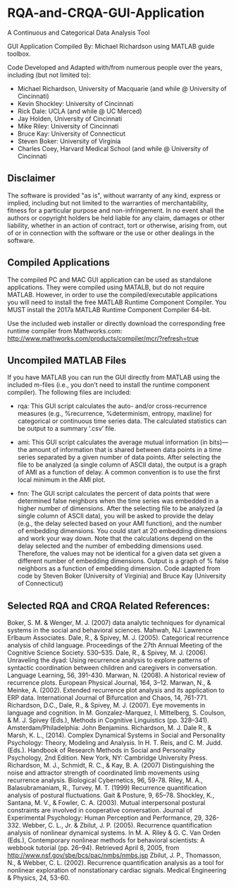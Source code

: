 # RQA-and-CRQA-GUI-Application
A Continuous and Categorical Data Analysis Tool

GUI Application Compiled By: Michael Richardson using MATLAB guide toolbox.

Code Developed and Adapted with/from numerous people over the years,  including (but not limited to):
- Michael Richardson, University of Macquarie (and while @ University of Cincinnati)
- Kevin Shockley: University of Cincinnati
- Rick Dale: UCLA (and while @ UC Merced)
- Jay Holden, University of Cincinnati
- Mike Riley: University of Cincinnati
- Bruce Kay: University of Connecticut
- Steven Boker: University of Virginia
- Charles Coey, Harvard Medical School (and while @ University of Cincinnati


## Disclaimer
The software is provided "as is", without warranty of any kind, express or implied, including but not limited to the warranties of merchantability, fitness for a particular purpose and non-infringement. In no event shall the authors or copyright holders be held liable for any claim, damages or other liability, whether in an action of contract, tort or otherwise, arising from, out of or in connection with the software or the use or other dealings in the software.

## Compiled Applications 
The compiled PC and MAC GUI application can be used as standalone applications. They were compiled using MATALB, but do not require MATLAB. However, in order to use the compiled/executable applications you will need to install the free MATLAB Runtime Component Compiler. You MUST install the 2017a MATLAB Runtime Component Compiler 64-bit.

Use the included web installer or directly download the corresponding free runtime compiler from Mathworks.com: http://www.mathworks.com/products/compiler/mcr/?refresh=true

## Uncompiled MATLAB Files
If you have MATLAB you can run the GUI directly from MATLAB using the included m-files (i.e., you don’t need to install the runtime component compiler). The following files are included:
- rqa: This GUI script calculates the auto- and/or cross-recurrence measures (e.g., %recurrence, %determinism, entropy, maxline) for categorical or continuous time series data. The calculated statistics can be output to a summary ‘.csv’ file.

- ami: This GUI script calculates the average mutual information (in bits)—the amount of information that is shared between data points in a time series separated by a given number of data points. After selecting the file to be analyzed (a single column of ASCII data), the output is a graph of AMI as a function of delay. A common convention is to use the first local minimum in the AMI plot.

- fnn: The GUI script calculates the percent of data points that were determined false neighbors when the time series was embedded in a higher number of dimensions. After the selecting file to be analyzed (a single column of ASCII data), you will be asked to provide the delay (e.g., the delay selected based on your AMI function), and the number of embedding dimensions. You could start at 20 embedding dimensions and work your way down. Note that the calculations depend on the delay selected and the number of embedding dimensions used. Therefore, the values may not be identical for a given data set given a different number of embedding dimensions. Output is a graph of % false neighbors as a function of embedding dimension. Code adapted from code by Steven Boker (University of Virginia) and Bruce Kay (University of Connecticut)

## Selected RQA and CRQA Related References:
Boker, S. M. & Wenger, M. J. (2007) data analytic techniques for dynamical systems in the social and behavioral sciences. Mahwah, NJ: Lawrence Erlbaum Associates.
Dale, R., & Spivey, M. J. (2005). Categorical recurrence analysis of child language. Proceedings of the 27th Annual Meeting of the Cognitive Science Society. 530–535.
Dale, R., & Spivey, M. J. (2006). Unraveling the dyad: Using recurrence analysis to explore patterns of syntactic coordination between children and caregivers in conversation. Language Learning, 56, 391-430.
Marwan, N. (2008). A historical review of recurrence plots. European Physical Journal, 164, 3–12.
Marwan, N., & Meinke, A. (2002). Extended recurrence plot analysis and its application to ERP data. International Journal of Bifurcation and Chaos, 14, 761-771.
Richardson, D.C., Dale, R., & Spivey, M. J. (2007). Eye movements in language and cognition. In M. Gonzalez-Marquez, I. Mittelberg, S. Coulson, & M. J. Spivey (Eds.), Methods in Cognitive Linguistics (pp. 328–341). Amsterdam/Philadelphia: John Benjamins.
Richardson, M. J. Dale R., & Marsh, K. L., (2014). Complex Dynamical Systems in Social and Personality Psychology: Theory, Modeling and Analysis. In H. T. Reis, and C. M. Judd. (Eds.). Handbook of Research Methods in Social and Personality Psychology, 2nd Edition. New York, NY: Cambridge University Press.
Richardson, M. J., Schmidt, R. C., & Kay, B. A. (2007) Distinguishing the noise and attractor strength of coordinated limb movements using recurrence analysis. Biological Cybernetics, 96, 59-78.
Riley, M. A., Balasubramaniam, R., Turvey, M. T. (1999) Recurrence quantification analysis of postural fluctuations. Gait & Posture, 9, 65–78.
Shockley, K., Santana, M. V., & Fowler, C. A. (2003). Mutual interpersonal postural constraints are involved in cooperative conversation. Journal of Experimental Psychology: Human Perception and Performance, 29, 326-332.
Webber, C. L., Jr. & Zbilut, J. P. (2005). Recurrence quantification analysis of nonlinear dynamical systems. In M. A. Riley & G. C. Van Orden (Eds.), Contemporary nonlinear methods for behavioral scientists: A webbook tutorial (pp. 26–94).  Retrieved April 8, 2005, from http://www.nsf.gov/sbe/bcs/pac/nmbs/nmbs.jsp
Zbilut, J. P., Thomasson, N., & Webber, C. L. (2002). Recurrence quantification analysis as a tool for nonlinear exploration of nonstationary cardiac signals. Medical Engineering & Physics, 24, 53-60. 
